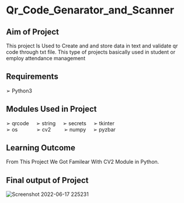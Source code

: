 # Qr_Code_Genarator_and_Scanner

## Aim of Project

This project Is Used to Create and and store data in text and validate qr code through txt file. This type of projects basically used in student or employ attendance management

## Requirements
➢ Python3

## Modules Used in Project

➢ qrcode &nbsp; &nbsp;
➢ string &nbsp; &nbsp;
➢ secrets &nbsp; &nbsp;
➢ tkinter </br>
➢ os &nbsp; &nbsp; &nbsp; &nbsp; &nbsp; &nbsp;
➢ cv2 &nbsp; &nbsp; &nbsp; &nbsp;
➢ numpy &nbsp; &nbsp;
➢ pyzbar &nbsp; &nbsp;

## Learning Outcome

From This Project We Got Familear With CV2 Module in Python.

## Final output of Project

![Screenshot 2022-06-17 225231](https://user-images.githubusercontent.com/73814328/174348051-aad879e7-db83-4e4d-a466-d2de62782fb2.png)

